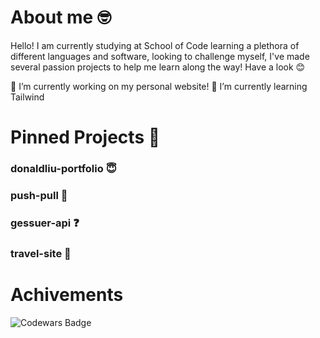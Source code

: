 # About me 🤓

Hello! I am currently studying at School of Code learning a plethora of different languages and software, looking to challenge myself, I've made several passion projects to help me learn along the way! Have a look 😊


🔭 I’m currently working on my personal website!
🌱 I’m currently learning Tailwind

# Pinned Projects 📌

### donaldliu-portfolio 😇
### push-pull 💪
### gessuer-api ❓
### travel-site 🧳

# Achivements
![Codewars Badge](https://www.codewars.com/users/donaldliu1/badges/large)

